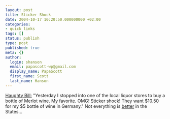 ```yaml
---
layout: post
title: Sticker Shock
date: 2004-10-17 10:20:50.000000000 +02:00
categories:
- quick links
tags: []
status: publish
type: post
published: true
meta: {}
author:
  login: shanson
  email: papascott-wp@gmail.com
  display_name: PapaScott
  first_name: Scott
  last_name: Hanson
---
```

<p><a href="http://www.haughty.us/blog/archives/2004/10/was_that_a_comp.html" title="Haughty Bill's - View of Life: Was That......Ummmm..... A Compliment? ;-)">Haughty Bill:</a> "Yesterday I stopped into one of the local liquor stores to buy a bottle of Merlot wine. My favorite. OMG! Sticker shock! They want $10.50 for my $5 bottle of wine in Germany." Not everything is <a href="http://www.haughty.us/blog/archives/2004/10/a_case_of_admis.html" title="Haughty Bill's - View of Life: A Case of Admission!">better</a> in the States...</p>
